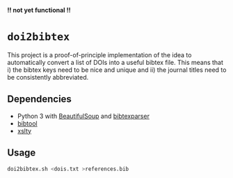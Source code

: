 **!! not yet functional !!**

# `doi2bibtex`

This project is a proof-of-principle implementation of the idea to automatically 
convert a list of DOIs into a useful bibtex file. This means that i) the bibtex 
keys need to be nice and unique and ii) the journal titles need to be 
consistently abbreviated.

## Dependencies

- Python 3 with [BeautifulSoup][bs] and [bibtexparser][bibparser]
- [bibtool][bibtool]
- [xslty][xslty]

[bibparser]: https://github.com/sciunto-org/python-bibtexparser
[bs]: http://www.crummy.com/software/BeautifulSoup/
[bibtool]: http://www.gerd-neugebauer.de/software/TeX/BibTool/index.en.html
[xslty]: https://github.com/sergi/xslty

## Usage

```bash
doi2bibtex.sh <dois.txt >references.bib
```
